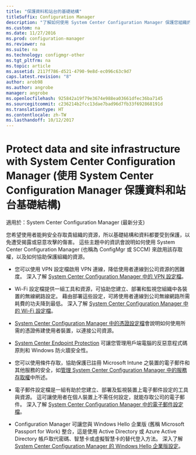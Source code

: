 ```yaml
---
title: "保護資料和站台的基礎結構"
titleSuffix: Configuration Manager
description: "了解如何使用 System Center Configuration Manager 保護您組織的資源，避免暴露或遭受惡意攻擊。"
ms.custom: na
ms.date: 11/27/2016
ms.prod: configuration-manager
ms.reviewer: na
ms.suite: na
ms.technology: configmgr-other
ms.tgt_pltfrm: na
ms.topic: article
ms.assetid: 2117f786-d521-4790-9e8d-ec096c63c9d7
caps.latest.revision: "8"
author: arob98
ms.author: angrobe
manager: angrobe
ms.openlocfilehash: 925842a19f79e3674e988ea03661dfec36ba7145
ms.sourcegitcommit: c236214b2fcc13dae7bad96d7fb33f692868191d
ms.translationtype: HT
ms.contentlocale: zh-TW
ms.lasthandoff: 10/12/2017
---
```

# <a name="protect-data-and-site-infrastructure-with-system-center-configuration-manager"></a>Protect data and site infrastructure with System Center Configuration Manager (使用 System Center Configuration Manager 保護資料和站台基礎結構)

適用於：System Center Configuration Manager (最新分支)


您希望使用者能夠安全存取貴組織的資源，所以基礎結構和資料都要受到保護，以免遭受揭露或惡意攻擊的傷害。 這些主題中的資訊會說明如何使用 System Center Configuration Manager (也稱為 ConfigMgr 或 SCCM) 來啟用該存取權，以及如何協助保護組織的資源。  

-   您可以使用 VPN 設定檔啟用 VPN 連線，降低使用者連線到公司資源的困難度。 深入了解 [System Center Configuration Manager 中的 VPN 設定檔](../deploy-use/vpn-profiles.md)。  

-   Wi-Fi 設定檔提供一組工具和資源，可協助您建立、部署和監視您組織中各裝置的無線網路設定。 藉由部署這些設定，可將使用者連線到公司無線網路所需耗費的功夫降到最低。 深入了解 [System Center Configuration Manager 中的 Wi-Fi 設定檔](/sccm/protect/deploy-use/create-wifi-profiles)。  

-   [System Center Configuration Manager 中的憑證設定檔](../deploy-use/introduction-to-certificate-profiles.md)會說明如何使用所需的憑證佈建使用者裝置，以連接公司資源。  

-   [System Center Endpoint Protection](../deploy-use/endpoint-protection.md) 可讓您管理用戶端電腦的反惡意程式碼原則和 Windows 防火牆安全性。  

-   您可以使用條件存取，協助保護已註冊 Microsoft Intune 之裝置的電子郵件和其他服務的安全，如[管理 System Center Configuration Manager 中的服務存取權](../deploy-use/manage-access-to-services.md)中所述。  

-   電子郵件設定檔是一組有助於您建立、部署及監視裝置上電子郵件設定的工具與資源。 這可讓使用者在個人裝置上不需任何設定，就能存取公司的電子郵件。 深入了解 [System Center Configuration Manager 中的電子郵件設定檔](../deploy-use/introduction-to-email-profiles.md)。  

-   Configuration Manager 可讓您與 Windows Hello 企業版 (舊稱 Microsoft Passport for Work) 整合，這是使用 Active Directory 或 Azure Active Directory 帳戶取代密碼、智慧卡或虛擬智慧卡的替代登入方法。 深入了解 [System Center Configuration Manager 的 Windows Hello 企業版設定](../deploy-use/windows-hello-for-business-settings.md)。  
